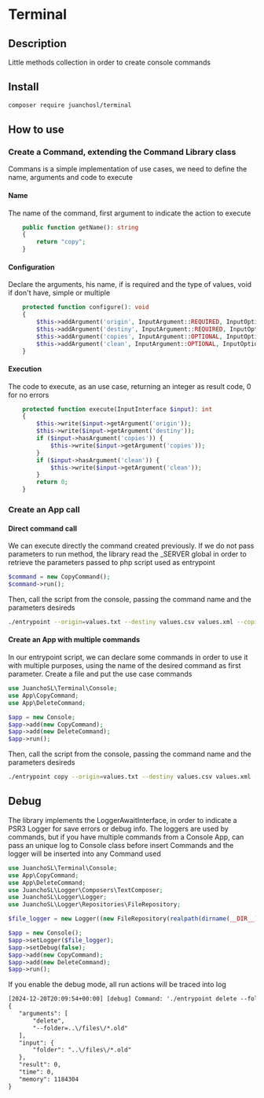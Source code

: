 # Terminal

## Description

Little methods collection in order to create console commands

## Install

```bash
composer require juanchosl/terminal
```

## How to use

### Create a Command, extending the Command Library class

Commans is a simple implementation of use cases, we need to define the name, arguments and code to execute

#### Name
The name of the command, first argument to indicate the action to execute
```php
    public function getName(): string
    {
        return "copy";
    }
```

#### Configuration
Declare the arguments, his name, if is required and the type of values, void if don't have, simple or multiple
```php
    protected function configure(): void
    {
        $this->addArgument('origin', InputArgument::REQUIRED, InputOption::SINGLE);
        $this->addArgument('destiny', InputArgument::REQUIRED, InputOption::MULTIPLE);
        $this->addArgument('copies', InputArgument::OPTIONAL, InputOption::SINGLE);
        $this->addArgument('clean', InputArgument::OPTIONAL, InputOption::VOID);
    }
```

#### Execution
The code to execute, as an use case, returning an integer as result code, 0 for no errors
```php
    protected function execute(InputInterface $input): int
    {
        $this->write($input->getArgument('origin'));
        $this->write($input->getArgument('destiny'));
        if ($input->hasArgument('copies')) {
            $this->write($input->getArgument('copies'));
        }
        if ($input->hasArgument('clean')) {
            $this->write($input->getArgument('clean'));
        }
        return 0;
    }
```

### Create an App call

#### Direct command call
We can execute directly the command created previously. If we do not pass parameters to run method, the library read the _SERVER global in order to retrieve the parameters passed to php script used as entrypoint

```php
$command = new CopyCommand();
$command->run();
```

Then, call the script from the console, passing the command name and the parameters desireds
```bash
./entrypoint --origin=values.txt --destiny values.csv values.xml --copies 1 --clean
```

#### Create an App with multiple commands
In our entrypoint script, we can declare some commands in order to use it with multiple purposes, using the name of the desired command as first parameter.
Create a file and put the use case commands

```php
use JuanchoSL\Terminal\Console;
use App\CopyCommand;
use App\DeleteCommand;

$app = new Console;
$app->add(new CopyCommand);
$app->add(new DeleteCommand);
$app->run();
```

Then, call the script from the console, passing the command name and the parameters desireds
```bash
./entrypoint copy --origin=values.txt --destiny values.csv values.xml --copies 1 --clean
```

## Debug
The library implements the LoggerAwaitInterface, in order to indicate a PSR3 Logger for save errors or debug info. The loggers are used by commands, but if you have multiple commands from a Console App, can pass an unique log to Console class before insert Commands and the logger will be inserted into any Command used
```php
use JuanchoSL\Terminal\Console;
use App\CopyCommand;
use App\DeleteCommand;
use JuanchoSL\Logger\Composers\TextComposer;
use JuanchoSL\Logger\Logger;
use JuanchoSL\Logger\Repositories\FileRepository;

$file_logger = new Logger((new FileRepository(realpath(dirname(__DIR__)) . DIRECTORY_SEPARATOR . 'logs' . DIRECTORY_SEPARATOR . 'errors.log'))->setComposer(new TextComposer));

$app = new Console();
$app->setLogger($file_logger);
$app->setDebug(false);
$app->add(new CopyCommand);
$app->add(new DeleteCommand);
$app->run();
```

If you enable the debug mode, all run actions will be traced into log
 ```txt
[2024-12-20T20:09:54+00:00] [debug] Command: './entrypoint delete --folder=../files/*.old'
{
    "arguments": [
        "delete",
        "--folder=..\/files\/*.old"
    ],
    "input": {
        "folder": "..\/files\/*.old"
    },
    "result": 0,
    "time": 0,
    "memory": 1184304
}
 ```